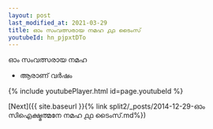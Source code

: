 ```yaml
---
layout: post
last_modified_at: 2021-03-29
title: ഓം സംവത്സരായ നമഹ ൧൧ ടൈംസ്
youtubeId: hn_pjpxtDTo
---
```

 
 
 ഓം സംവത്സരായ നമഹ 
 
 -  ആരാണ് വർഷം 
 
  
 
  
 
 
 
 
 
 


{% include youtubePlayer.html id=page.youtubeId %}
 
[Next]({{ site.baseurl }}{% link  split2/_posts/2014-12-29-ഓം സിഐക്ഷ്മത്മനേ നമഹ ൧൧ ടൈംസ്.md%})
 
